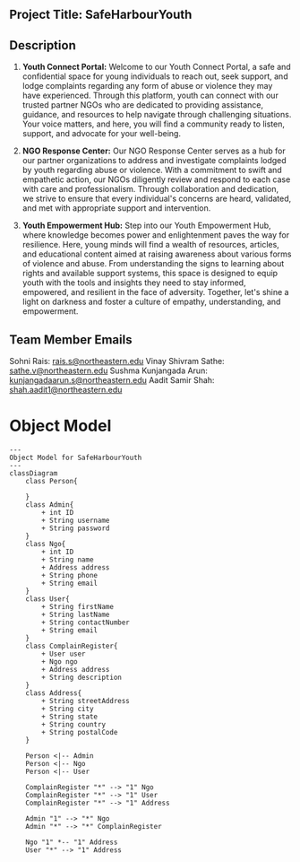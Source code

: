 ## Project Title: **SafeHarbourYouth**

## Description  

1. **Youth Connect Portal:**
   Welcome to our Youth Connect Portal, a safe and confidential space for young individuals to reach out, seek support, and lodge complaints regarding any form of abuse or violence they may have experienced. Through this platform, youth can connect with our trusted partner NGOs who are dedicated to providing assistance, guidance, and resources to help navigate through challenging situations. Your voice matters, and here, you will find a community ready to listen, support, and advocate for your well-being.

2. **NGO Response Center:**
   Our NGO Response Center serves as a hub for our partner organizations to address and investigate complaints lodged by youth regarding abuse or violence. With a commitment to swift and empathetic action, our NGOs diligently review and respond to each case with care and professionalism. Through collaboration and dedication, we strive to ensure that every individual's concerns are heard, validated, and met with appropriate support and intervention.

3. **Youth Empowerment Hub:**
   Step into our Youth Empowerment Hub, where knowledge becomes power and enlightenment paves the way for resilience. Here, young minds will find a wealth of resources, articles, and educational content aimed at raising awareness about various forms of violence and abuse. From understanding the signs to learning about rights and available support systems, this space is designed to equip youth with the tools and insights they need to stay informed, empowered, and resilient in the face of adversity. Together, let's shine a light on darkness and foster a culture of empathy, understanding, and empowerment.

## Team Member Emails

   Sohni Rais: <rais.s@northeastern.edu>
   Vinay Shivram Sathe: <sathe.v@northeastern.edu>
   Sushma Kunjangada Arun: <kunjangadaarun.s@northeastern.edu>
   Aadit Samir Shah: <shah.aadit1@northeastern.edu>

# Object Model

```mermaid
---
Object Model for SafeHarbourYouth
---
classDiagram
    class Person{
 
    }
    class Admin{
        + int ID
        + String username
        + String password                           
    }
    class Ngo{
        + int ID
        + String name
        + Address address
        + String phone
        + String email
    }
    class User{
        + String firstName
        + String lastName
        + String contactNumber
        + String email
    }
    class ComplainRegister{                        
        + User user
        + Ngo ngo
        + Address address
        + String description                        
    }
    class Address{
        + String streetAddress
        + String city
        + String state
        + String country
        + String postalCode
    }
    
    Person <|-- Admin 
    Person <|-- Ngo 
    Person <|-- User  
    
    ComplainRegister "*" --> "1" Ngo 
    ComplainRegister "*" --> "1" User 
    ComplainRegister "*" --> "1" Address 
    
    Admin "1" --> "*" Ngo 
    Admin "*" --> "*" ComplainRegister 
    
    Ngo "1" *-- "1" Address 
    User "*" --> "1" Address 

 
```
